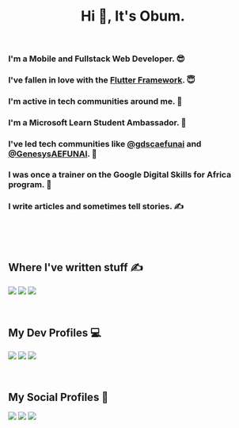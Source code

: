 <h1 align="center">Hi 👋, It's <b>Obum</b>.</h1>

<br />

<h3>I'm a Mobile and Fullstack Web Developer. 😎</h3>
<h3>I've fallen in love with the <a href="https://flutter.dev">Flutter Framework</a>. 😇</h3>
<h3>I'm active in tech communities around me. 🙈</h3>
<h3>I'm a Microsoft Learn Student Ambassador. 🤩</h3>
<h3>
  I've led tech communities like
  <a href="https://github.com/gdscaefunai">@gdscaefunai</a> and
  <a href="https://twitter.com/GenesysAEFUNAI">@GenesysAEFUNAI</a>. 🙇
</h3>
<h3>I was once a trainer on the Google Digital Skills for Africa program. 💪</h3>
<h3>I write articles and sometimes tell stories. ✍️</h3>

<h2></h2>

<br />

<br />

<h2>Where I've written stuff ✍</h2>
<p>
  <a href="https://obumnwabude.medium.com"
    ><img
      src="https://img.shields.io/badge/Medium-12100E?style=for-the-badge&logo=medium&logoColor=white"
  /></a>
  <a href="https://obumnwabude.hashnode.dev"
    ><img
      src="https://img.shields.io/badge/Hashnode-2962FF?style=for-the-badge&logo=hashnode&logoColor=white"
  /></a>
  <a href="https://dev.to/obumnwabude"
    ><img
      src="https://img.shields.io/badge/dev.to-0A0A0A?style=for-the-badge&logo=dev.to&logoColor=white"
  /></a>
</p>

<br />

<h2>My Dev Profiles 💻</h2>
<p>
  <a href="https://stackoverflow.com/users/13644299/obumuneme-nwabude"
    ><img
      src="https://img.shields.io/badge/Stack_Overflow-FE7A16?style=for-the-badge&logo=stack-overflow&logoColor=white"
  /></a>
  <a href="https://g.dev/obumnwabude"
    ><img
      src="https://img.shields.io/badge/google-4285F4?style=for-the-badge&logo=google&logoColor=white"
  /></a>
  <a href="https://linkedin.com/in/obumnwabude"
    ><img
      src="https://img.shields.io/badge/LinkedIn-0077B5?style=for-the-badge&logo=linkedin&logoColor=white"
  /></a>
</p>

<br />

<h2>My Social Profiles 📸</h2>
<p>
  <a href="https://twitter.com/obumnwabude"
    ><img
      src="https://img.shields.io/badge/Twitter-1DA1F2?style=for-the-badge&logo=twitter&logoColor=white"
  /></a>
  <a href="https://facebook.com/obumnwabude"
    ><img
      src="https://img.shields.io/badge/Facebook-1877F2?style=for-the-badge&logo=facebook&logoColor=white"
  /></a>
  <a href="https://instagram.com/obumnwabude"
    ><img
      src="https://img.shields.io/badge/Instagram-E4405F?style=for-the-badge&logo=instagram&logoColor=white"
  /></a>
</p>

<br />
